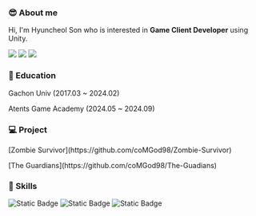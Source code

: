 
### :sunglasses: About me
<p>
    Hi, I'm Hyuncheol Son who is interested in <b>Game Client Developer</b> using Unity.
</p>

<p>
  <a href="mailto:iscowkite@gmail.com" target="_blank"><img src="https://img.shields.io/badge/comgod98@gmail.com-EA4335?style=flat-square&logo=Gmail&logoColor=white"/></a>
  <a href="https://toward-the-future.tistory.com" target="_blank"><img src="https://img.shields.io/badge/Tistory-eb531f?style=flat-square&logo=tistory&logoColor=white"/></a>
  <a href="https://www.youtube.com/@coMGod98" target="_blank"><img src="https://img.shields.io/badge/Youtube-FF0000?style=flat-square&logo=youtube&logoColor=white"/></a>
</p>

### :book: Education
<p>
  Gachon Univ (2017.03 ~ 2024.02)
</p>
<p>
    Atents Game Academy (2024.05 ~ 2024.09)
</p>

### :computer: Project
<p>
  [Zombie Survivor](https://github.com/coMGod98/Zombie-Survivor)
</p>
<p>
    [The Guardians](https://github.com/coMGod98/The-Guadians)
</p>

### 💪 Skills
<p>
  <img alt="Static Badge" src="https://img.shields.io/badge/Unity-000000?style=flat&logo=unity&logoColor=%23FFFFFF">
  <img alt="Static Badge" src="https://img.shields.io/badge/C%23-FFFFFF?style=flat&logo=C%23&logoColor=%23512BD4">
  <img alt="Static Badge" src="https://img.shields.io/badge/C-00599C?style=flat&logo=c&logoColor=%23FFFFFF">
</p>

